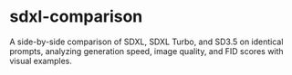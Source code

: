 # sdxl-comparison
A side-by-side comparison of SDXL, SDXL Turbo, and SD3.5 on identical prompts, analyzing generation speed, image quality, and FID scores with visual examples.
